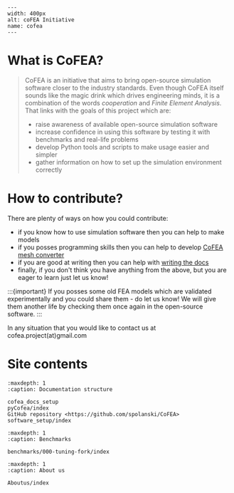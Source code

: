 ```{figure} ./_static/cofea-logo.png
---
width: 400px
alt: coFEA Initiative
name: cofea
---
```

# What is CoFEA?

> CoFEA is an initiative that aims to bring open-source simulation software closer to the industry standards. Even though CoFEA itself sounds like the magic drink which drives engineering minds, it is a combination of the words *cooperation* and *Finite Element Analysis*. That links with the goals of this project which are:
> * raise awareness of available open-source simulation software
> * increase confidence in using this software by testing it with benchmarks and real-life problems
> * develop Python tools and scripts to make usage easier and simpler
> * gather information on how to set up the simulation environment correctly

# How to contribute?

There are plenty of ways on how you could contribute:

* if you know how to use simulation software then you can help to make models
* if you posses programming skills then you can help to develop [CoFEA mesh converter](https://github.com/spolanski/CoFEA/tree/master/cofea)
* if you are good at writing then you can help with [writing the docs](./cofea_docs_setup)
* finally, if you don't think you have anything from the above, but you are eager to learn just let us know!

:::{important}
If you posses some old FEA models which are validated experimentally and you could share them - do let us know! We will give them another life by checking them once again in the open-source software.
:::

In any situation that you would like to contact us at cofea.project(at)gmail.com

# Site contents

```{toctree}
:maxdepth: 1
:caption: Documentation structure

cofea_docs_setup
pyCofea/index
GitHub repository <https://github.com/spolanski/CoFEA>
software_setup/index
```

```{toctree}
:maxdepth: 1
:caption: Benchmarks

benchmarks/000-tuning-fork/index
```

```{toctree}
:maxdepth: 1
:caption: About us

Aboutus/index
```
